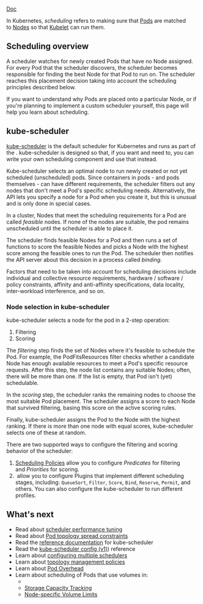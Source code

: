 [Doc](https://kubernetes.io/docs/concepts/scheduling-eviction/kube-scheduler/)

In Kubernetes, _scheduling_ refers to making sure that [Pods](https://kubernetes.io/docs/concepts/workloads/pods/) are matched to [Nodes](https://kubernetes.io/docs/concepts/architecture/nodes/) so that [Kubelet](https://kubernetes.io/docs/reference/generated/kubelet) can run them.

## Scheduling overview[](https://kubernetes.io/docs/concepts/scheduling-eviction/kube-scheduler/#scheduling)

A scheduler watches for newly created Pods that have no Node assigned. For every Pod that the scheduler discovers, the scheduler becomes responsible for finding the best Node for that Pod to run on. The scheduler reaches this placement decision taking into account the scheduling principles described below.

If you want to understand why Pods are placed onto a particular Node, or if you're planning to implement a custom scheduler yourself, this page will help you learn about scheduling.

## kube-scheduler[](https://kubernetes.io/docs/concepts/scheduling-eviction/kube-scheduler/#kube-scheduler)

[kube-scheduler](https://kubernetes.io/docs/reference/command-line-tools-reference/kube-scheduler/) is the default scheduler for Kubernetes and runs as part of the [](https://kubernetes.io/docs/reference/glossary/?all=true#term-control-plane). kube-scheduler is designed so that, if you want and need to, you can write your own scheduling component and use that instead.

Kube-scheduler selects an optimal node to run newly created or not yet scheduled (unscheduled) pods. Since containers in pods - and pods themselves - can have different requirements, the scheduler filters out any nodes that don't meet a Pod's specific scheduling needs. Alternatively, the API lets you specify a node for a Pod when you create it, but this is unusual and is only done in special cases.

In a cluster, Nodes that meet the scheduling requirements for a Pod are called _feasible_ nodes. If none of the nodes are suitable, the pod remains unscheduled until the scheduler is able to place it.

The scheduler finds feasible Nodes for a Pod and then runs a set of functions to score the feasible Nodes and picks a Node with the highest score among the feasible ones to run the Pod. The scheduler then notifies the API server about this decision in a process called _binding_.

Factors that need to be taken into account for scheduling decisions include individual and collective resource requirements, hardware / software / policy constraints, affinity and anti-affinity specifications, data locality, inter-workload interference, and so on.

### Node selection in kube-scheduler[](https://kubernetes.io/docs/concepts/scheduling-eviction/kube-scheduler/#kube-scheduler-implementation)

kube-scheduler selects a node for the pod in a 2-step operation:

1. Filtering
2. Scoring

The _filtering_ step finds the set of Nodes where it's feasible to schedule the Pod. For example, the PodFitsResources filter checks whether a candidate Node has enough available resources to meet a Pod's specific resource requests. After this step, the node list contains any suitable Nodes; often, there will be more than one. If the list is empty, that Pod isn't (yet) schedulable.

In the _scoring_ step, the scheduler ranks the remaining nodes to choose the most suitable Pod placement. The scheduler assigns a score to each Node that survived filtering, basing this score on the active scoring rules.

Finally, kube-scheduler assigns the Pod to the Node with the highest ranking. If there is more than one node with equal scores, kube-scheduler selects one of these at random.

There are two supported ways to configure the filtering and scoring behavior of the scheduler:

1. [Scheduling Policies](https://kubernetes.io/docs/reference/scheduling/policies/) allow you to configure _Predicates_ for filtering and _Priorities_ for scoring.
2. [](https://kubernetes.io/docs/reference/scheduling/config/#profiles) allow you to configure Plugins that implement different scheduling stages, including: `QueueSort`, `Filter`, `Score`, `Bind`, `Reserve`, `Permit`, and others. You can also configure the kube-scheduler to run different profiles.

## What's next[](https://kubernetes.io/docs/concepts/scheduling-eviction/kube-scheduler/#what-s-next)

- Read about [scheduler performance tuning](https://kubernetes.io/docs/concepts/scheduling-eviction/scheduler-perf-tuning/)
- Read about [Pod topology spread constraints](https://kubernetes.io/docs/concepts/scheduling-eviction/topology-spread-constraints/)
- Read the [reference documentation](https://kubernetes.io/docs/reference/command-line-tools-reference/kube-scheduler/) for kube-scheduler
- Read the [kube-scheduler config (v1)](v1)) reference
- Learn about [configuring multiple schedulers](https://kubernetes.io/docs/tasks/extend-kubernetes/configure-multiple-schedulers/)
- Learn about [topology management policies](https://kubernetes.io/docs/tasks/administer-cluster/topology-manager/)
- Learn about [Pod Overhead](https://kubernetes.io/docs/concepts/scheduling-eviction/pod-overhead/)
- Learn about scheduling of Pods that use volumes in:
    - [](https://kubernetes.io/docs/concepts/storage/storage-classes/#volume-binding-mode)
    - [Storage Capacity Tracking](https://kubernetes.io/docs/concepts/storage/storage-capacity/)
    - [Node-specific Volume Limits](https://kubernetes.io/docs/concepts/storage/storage-limits/)